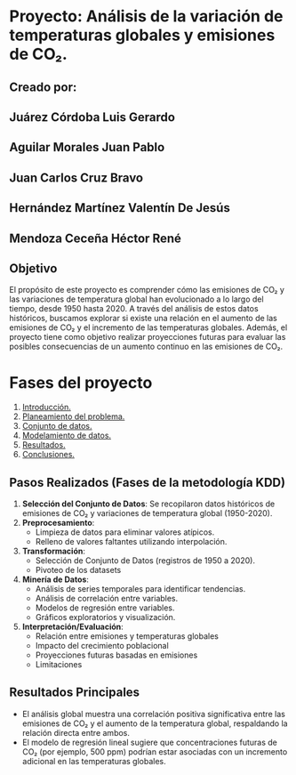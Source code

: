 # Proyecto: Análisis de la variación de temperaturas globales y emisiones de CO₂.

## Creado por: 
## Juárez Córdoba Luis Gerardo
## Aguilar Morales Juan Pablo
## Juan Carlos Cruz Bravo
## Hernández Martínez Valentín De Jesús
## Mendoza Ceceña Héctor René

## Objetivo
El propósito de este proyecto es comprender cómo las emisiones de CO₂ y las variaciones de temperatura global han evolucionado a lo largo del tiempo, desde 1950 hasta 2020. A través del análisis de estos datos históricos, buscamos explorar si existe una relación en el aumento de las emisiones de CO₂ y el incremento de las temperaturas globales. Además, el proyecto tiene como objetivo realizar proyecciones futuras para evaluar las posibles consecuencias de un aumento continuo en las emisiones de CO₂.

# Fases del proyecto 
1. [Introducción.](https://github.com/Luisxz24/ProyectoDS--Analisis-de-la-Variacion-en-las-Temperaturas-Promedio/blob/main/Proyecto/Introduccion.md) 
2. [Planeamiento del problema.](https://github.com/Luisxz24/ProyectoDS--Analisis-de-la-Variacion-en-las-Temperaturas-Promedio/blob/main/Proyecto/Problematica.md)
3. [Conjunto de datos.](https://github.com/Luisxz24/ProyectoDS--Analisis-de-la-Variacion-en-las-Temperaturas-Promedio/blob/main/Proyecto/Conjuntodatos.md)
4. [Modelamiento de datos.](https://github.com/Luisxz24/ProyectoDS--Analisis-de-la-Variacion-en-las-Temperaturas-Promedio/blob/main/Modelado%20de%20datos.%20md)
5. [Resultados.](https://github.com/Luisxz24/ProyectoDS--Analisis-de-la-Variacion-en-las-Temperaturas-Promedio/blob/main/Resultados.md)
6. [Conclusiones.](https://github.com/Luisxz24/ProyectoDS--Analisis-de-la-Variacion-en-las-Temperaturas-Promedio/blob/main/Proyecto/Conclusiones.md)


## Pasos Realizados (Fases de la metodología KDD)
1. **Selección del Conjunto de Datos**: Se recopilaron datos históricos de emisiones de CO₂ y variaciones de temperatura global (1950-2020).
2. **Preprocesamiento**:
   - Limpieza de datos para eliminar valores atípicos.
   - Relleno de valores faltantes utilizando interpolación.
3. **Transformación**:
   - Selección de Conjunto de Datos (registros de 1950 a 2020).
   - Pivoteo de los datasets
4. **Minería de Datos**:
   - Análisis de series temporales para identificar tendencias.
   - Análisis de correlación entre variables.
   - Modelos de regresión entre variables.
   - Gráficos exploratorios y visualización.
5. **Interpretación/Evaluación**:
   - Relación entre emisiones y temperaturas globales
   - Impacto del crecimiento poblacional
   - Proyecciones futuras basadas en emisiones
   - Limitaciones

## Resultados Principales
- El análisis global muestra una correlación positiva significativa entre las emisiones de CO₂ y el aumento de la temperatura global, respaldando la relación directa entre ambos.
- El modelo de regresión lineal sugiere que concentraciones futuras de CO₂ (por ejemplo, 500 ppm) podrían estar asociadas con un incremento adicional en las temperaturas globales.


